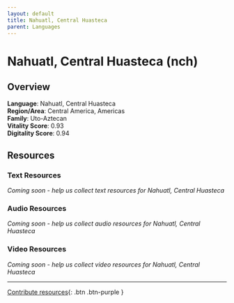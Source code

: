 ```yaml
---
layout: default
title: Nahuatl, Central Huasteca
parent: Languages
---
```


# Nahuatl, Central Huasteca (nch)

## Overview

**Language**: Nahuatl, Central Huasteca  
**Region/Area**: Central America, Americas  
**Family**: Uto-Aztecan  
**Vitality Score**: 0.93  
**Digitality Score**: 0.94  

## Resources

### Text Resources
*Coming soon - help us collect text resources for Nahuatl, Central Huasteca*

### Audio Resources
*Coming soon - help us collect audio resources for Nahuatl, Central Huasteca*

### Video Resources
*Coming soon - help us collect video resources for Nahuatl, Central Huasteca*

---

[Contribute resources](https://fairtrain.github.io/){: .btn .btn-purple }
